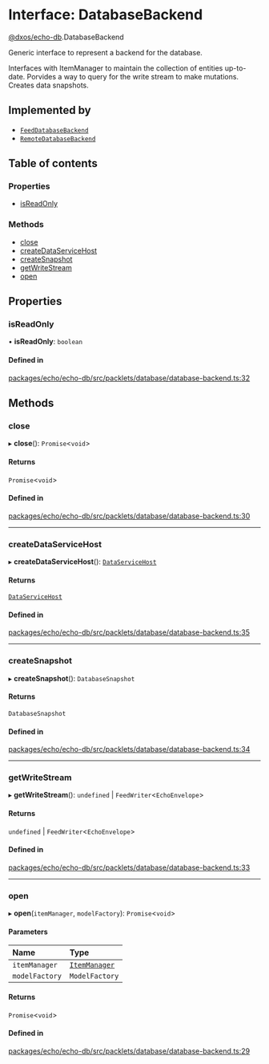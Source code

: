 # Interface: DatabaseBackend

[@dxos/echo-db](../modules/dxos_echo_db.md).DatabaseBackend

Generic interface to represent a backend for the database.

Interfaces with ItemManager to maintain the collection of entities up-to-date.
Porvides a way to query for the write stream to make mutations.
Creates data snapshots.

## Implemented by

- [`FeedDatabaseBackend`](../classes/dxos_echo_db.FeedDatabaseBackend.md)
- [`RemoteDatabaseBackend`](../classes/dxos_echo_db.RemoteDatabaseBackend.md)

## Table of contents

### Properties

- [isReadOnly](dxos_echo_db.DatabaseBackend.md#isreadonly)

### Methods

- [close](dxos_echo_db.DatabaseBackend.md#close)
- [createDataServiceHost](dxos_echo_db.DatabaseBackend.md#createdataservicehost)
- [createSnapshot](dxos_echo_db.DatabaseBackend.md#createsnapshot)
- [getWriteStream](dxos_echo_db.DatabaseBackend.md#getwritestream)
- [open](dxos_echo_db.DatabaseBackend.md#open)

## Properties

### isReadOnly

• **isReadOnly**: `boolean`

#### Defined in

[packages/echo/echo-db/src/packlets/database/database-backend.ts:32](https://github.com/dxos/dxos/blob/e3b936721/packages/echo/echo-db/src/packlets/database/database-backend.ts#L32)

## Methods

### close

▸ **close**(): `Promise`<`void`\>

#### Returns

`Promise`<`void`\>

#### Defined in

[packages/echo/echo-db/src/packlets/database/database-backend.ts:30](https://github.com/dxos/dxos/blob/e3b936721/packages/echo/echo-db/src/packlets/database/database-backend.ts#L30)

___

### createDataServiceHost

▸ **createDataServiceHost**(): [`DataServiceHost`](../classes/dxos_echo_db.DataServiceHost.md)

#### Returns

[`DataServiceHost`](../classes/dxos_echo_db.DataServiceHost.md)

#### Defined in

[packages/echo/echo-db/src/packlets/database/database-backend.ts:35](https://github.com/dxos/dxos/blob/e3b936721/packages/echo/echo-db/src/packlets/database/database-backend.ts#L35)

___

### createSnapshot

▸ **createSnapshot**(): `DatabaseSnapshot`

#### Returns

`DatabaseSnapshot`

#### Defined in

[packages/echo/echo-db/src/packlets/database/database-backend.ts:34](https://github.com/dxos/dxos/blob/e3b936721/packages/echo/echo-db/src/packlets/database/database-backend.ts#L34)

___

### getWriteStream

▸ **getWriteStream**(): `undefined` \| `FeedWriter`<`EchoEnvelope`\>

#### Returns

`undefined` \| `FeedWriter`<`EchoEnvelope`\>

#### Defined in

[packages/echo/echo-db/src/packlets/database/database-backend.ts:33](https://github.com/dxos/dxos/blob/e3b936721/packages/echo/echo-db/src/packlets/database/database-backend.ts#L33)

___

### open

▸ **open**(`itemManager`, `modelFactory`): `Promise`<`void`\>

#### Parameters

| Name | Type |
| :------ | :------ |
| `itemManager` | [`ItemManager`](../classes/dxos_echo_db.ItemManager.md) |
| `modelFactory` | `ModelFactory` |

#### Returns

`Promise`<`void`\>

#### Defined in

[packages/echo/echo-db/src/packlets/database/database-backend.ts:29](https://github.com/dxos/dxos/blob/e3b936721/packages/echo/echo-db/src/packlets/database/database-backend.ts#L29)
